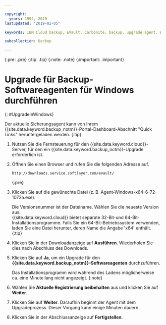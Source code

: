 ```yaml
---

copyright:
  years: 1994, 2019
lastupdated: "2019-02-05"

keywords: IBM Cloud backup, EVault, Carbonite, backup, upgrade agent, Windows

subcollection: Backup

---
```

{:pre: .pre}
{:tip: .tip}
{:note: .note}
{:important: .important}

# Upgrade für Backup-Softwareagenten für Windows durchführen
{: #UpgradeinWindows}

Der aktuelle Sicherungsagent kann von Ihrem {{site.data.keyword.backup_notm}}-Portal-Dashboard-Abschnitt "Quick Links" heruntergeladen werden.
{:tip}

1. Nutzen Sie die Fernsteuerung für den {{site.data.keyword.cloud}}-Server, für den ein {{site.data.keyword.backup_notm}}-Upgrade erforderlich ist.
2. Öffnen Sie einen Browser und rufen Sie die folgenden Adresse auf.
   ```
   http://downloads.service.softlayer.com/evault/
   ```
   {:pre}
3. Klicken Sie auf die gewünschte Datei (z. B. Agent-Windows-x64-6-72-1072a.exe).

   Die Versionsnummer ist der Dateiname. Wählen Sie die neueste Version aus. <br/>{{site.data.keyword.cloud}} bietet separate 32-Bit-und 64-Bit-Installationsprogramme. Falls Sie ein 64-Bit-Betriebssystem verwenden, laden Sie eine Datei herunter, deren Name die Angabe 'x64' enthält.
   {:tip}
4. Klicken Sie in der Downloadanzeige auf **Ausführen**. Wiederholen Sie dies nach Abschluss des Downloads.
5. Klicken Sie auf **Ja**, um ein Upgrade für den **{{site.data.keyword.backup_notm}}-Softwareagenten** durchzuführen.

   Das Installationsprogramm wird während des Ladens möglicherweise ca. eine Minute lang nicht angezeigt.
   {:note}
6. Wählen Sie **Aktuelle Registrierung beibehalten** aus und klicken Sie auf **Weiter**.
7. Klicken Sie auf **Weiter**. Daraufhin beginnt der Agent mit dem Upgradeprozess. Dieser Vorgang kann einige Minuten dauern.
8. Klicken Sie in der Abschlussanzeige auf **Fertigstellen**.
